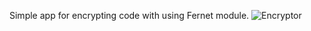 Simple app for encrypting code with using Fernet module.
![Encryptor](https://user-images.githubusercontent.com/45149849/91986654-a4134f80-ed35-11ea-9fc8-0b5fc168a699.png)
